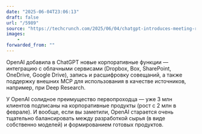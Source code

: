 ```yaml
---
date: "2025-06-04T23:06:13"
draft: false
url: "/5989"
source: "https://techcrunch.com/2025/06/04/chatgpt-introduces-meeting-recording-and-connectors-for-google-drive-box-and-more/"
images:
    -
forwarded_from: ""
---
```


OpenAI добавила в ChatGPT новые корпоративные функции — интеграцию с облачными сервисами (Dropbox, Box, SharePoint, OneDrive, Google Drive), запись и расшифровку совещаний, а также поддержку внешних MCP для использования в качестве источников, например, при Deep Research.

У OpenAI солидное преимущество первопроходца — уже 3 млн клиентов подписаны на корпоративные продукты (рост с 2 млн в феврале). И вообще, если вы заметили, OpenAI старается очень тщательно балансировать между разработкой сырья (в виде собственно моделей) и формированием готовых продуктов.

